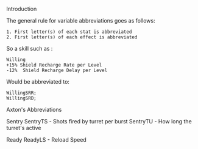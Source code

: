 Introduction

The general rule for variable abbreviations goes as follows:
	
	1. First letter(s) of each stat is abbreviated
	2. First letter(s) of each effect is abbreviated
 
So a skill such as :

	Willing
	+15% Shield Recharge Rate per Level
	-12%  Shield Recharge Delay per Level

Would be abbreviated to:

	WillingSRR;
	WillingSRD;


Axton's Abbreviations

Sentry
SentryTS - Shots fired by turret per burst
SentryTU - How long the turret's active

Ready
ReadyLS - Reload Speed
